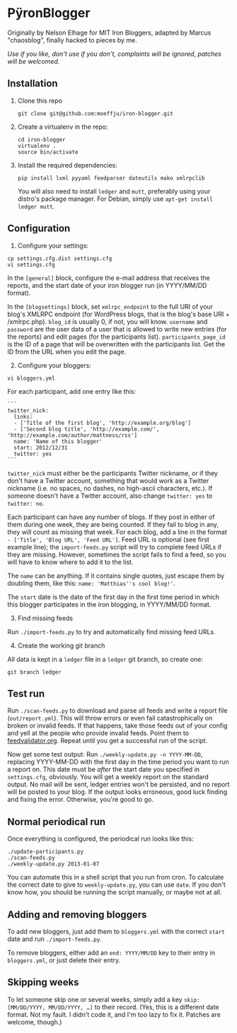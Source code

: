 # PÿronBlogger

Originally by Nelson Elhage for MIT Iron Bloggers, adapted by Marcus "chaosblog", finally hacked to pieces by me.

*Use if you like, don't use if you don't, complaints will be ignored, patches will be welcomed.*

## Installation

1. Clone this repo

    `git clone git@github.com:moeffju/iron-blogger.git`

2. Create a virtualenv in the repo:

    `cd iron-blogger`  
    `virtualenv .`  
    `source bin/activate`

3. Install the required dependencies:

    `pip install lxml pyyaml feedparser dateutils mako xmlrpclib`
    
    You will also need to install `ledger` and `mutt`, preferably using your distro's package manager. For Debian, simply use `apt-get install ledger mutt`.

## Configuration

1. Configure your settings:

  `cp settings.cfg.dist settings.cfg`  
  `vi settings.cfg`

  In the `[general]` block, configure the e-mail address that receives the reports, and the start date of your iron blogger run (in YYYY/MM/DD format).

  In the `[blogsettings]` block, set `xmlrpc_endpoint` to the full URI of your blog's XMLRPC endpoint (for WordPress blogs, that is the blog's base URI + /xmlrpc.php). `blog_id` is usually 0, if not, you will know. `username` and `password` are the user data of a user that is allowed to write new entries (for the reports) and edit pages (for the participants list). `participants_page_id` is the ID of a page that will be overwritten with the participants list. Get the ID from the URL when you edit the page.

2. Configure your bloggers:

  `vi bloggers.yml`

  For each participant, add one entry like this:
  
    ```
    twitter_nick:
      links:
      - ['Title of the first blog', 'http://example.org/blog']
      - ['Second blog title', 'http://example.com/', 'http://example.com/author/mattness/rss']
      name: 'Name of this blogger'
      start: 2012/12/31
      twitter: yes
    ```

  `twitter_nick` must either be the participants Twitter nickname, or if they don't have a Twitter account, something that would work as a Twitter nickname (i.e. no spaces, no dashes, no high-ascii characters, etc.). If someone doesn't have a Twitter account, also change `twitter: yes` to `twitter: no`.
  
  Each participant can have any number of blogs. If they post in either of them during one week, they are being counted. If they fail to blog in any, they will count as missing that week. For each blog, add a line in the format `- ['Title', 'Blog URL', 'Feed URL']`. Feed URL is optional (see first example line); the `import-feeds.py` script will try to complete feed URLs if they are missing. However, sometimes the script fails to find a feed, so you will have to know where to add it to the list.
  
  The `name` can be anything. If it contains single quotes, just escape them by doubling them, like this: `name: 'Matthias''s cool blog!'`.
  
  The `start` date is the date of the first day in the first time period in which this blogger participates in the iron blogging, in YYYY/MM/DD format.

3. Find missing feeds

  Run `./import-feeds.py` to try and automatically find missing feed URLs.

4. Create the working git branch

  All data is kept in a `ledger` file in a `ledger` git branch, so create one:
  
  `git branch ledger`

## Test run

Run `./scan-feeds.py` to download and parse all feeds and write a report file (`out/report.yml`). This will throw errors or even fail catastrophically on broken or invalid feeds. If that happens, take those feeds out of your config and yell at the people who provide invalid feeds. Point them to [feedvalidator.org](http://feedvalidator.org/). Repeat until you get a successful run of the script.

Now get some test output: Run `./weekly-update.py -n YYYY-MM-DD`, replacing YYYY-MM-DD with the first day in the time period you want to run a report on. This date must be *after* the start date you specified in `settings.cfg`, obviously. You will get a weekly report on the standard output. No mail will be sent, ledger entries won't be persisted, and no report will be posted to your blog. If the output looks erroneous, good luck finding and fixing the error. Otherwise, you're good to go.

## Normal periodical run

Once everything is configured, the periodical run looks like this:

```
./update-participants.py
./scan-feeds.py
./weekly-update.py 2013-01-07
```

You can automate this in a shell script that you run from cron. To calculate the correct date to give to `weekly-update.py`, you can use `date`. If you don't know how, you should be running the script manually, or maybe not at all.

## Adding and removing bloggers

To add new bloggers, just add them to `bloggers.yml` with the correct `start` date and run `./import-feeds.py`.

To remove bloggers, either add an `end: YYYY/MM/DD` key to their entry in `bloggers.yml`, or just delete their entry.

## Skipping weeks

To let someone skip one or several weeks, simply add a key `skip: [MM/DD/YYYY, MM/DD/YYYY, …]` to their record. (Yes, this is a different date format. Not my fault. I didn't code it, and I'm too lazy to fix it. Patches are welcome, though.)

